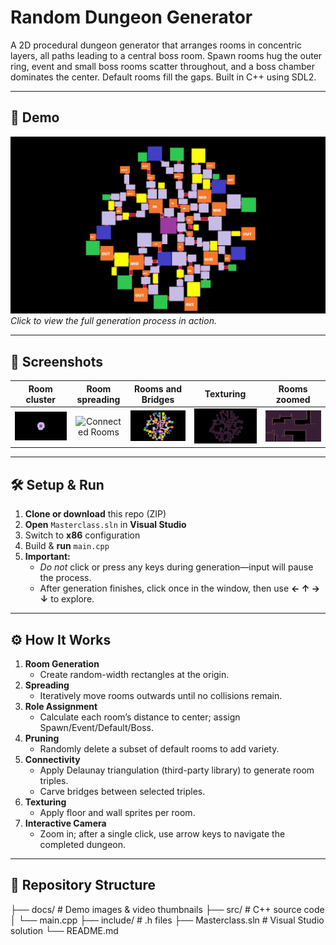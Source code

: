 # Random Dungeon Generator

A 2D procedural dungeon generator that arranges rooms in concentric layers, all paths leading to a central boss room. Spawn rooms hug the outer ring, event and small boss rooms scatter throughout, and a boss chamber dominates the center. Default rooms fill the gaps. Built in C++ using SDL2.

---

## 🎥 Demo

[![Watch the demo video](media/roomsAndBridges.jpg)](media/dungenDemo.mp4)  
*Click to view the full generation process in action.*

---

## 📸 Screenshots

| Room cluster | Room spreading | Rooms and Bridges | Texturing | Rooms zoomed |
|:----------------------:|:--------------------:| :--------------------:| :--------------------:| :--------------------:|
| ![Spreading Rooms](media/roomCluster.jpg) | ![Connected Rooms](media/roomSpread.jpg) | ![Connected Rooms](media/roomsAndBridges.jpg) | ![Connected Rooms](media/texturing.jpg) | ![Connected Rooms](media/zoomd.jpg) |

---

## 🛠️ Setup & Run

1. **Clone or download** this repo (ZIP)  
2. **Open** `Masterclass.sln` in **Visual Studio**  
3. Switch to **x86** configuration  
4. Build & **run** `main.cpp`  
5. **Important:**  
   - _Do not_ click or press any keys during generation—input will pause the process.  
   - After generation finishes, click once in the window, then use **← ↑ → ↓** to explore.

---

## ⚙️ How It Works

1. **Room Generation**  
   - Create random-width rectangles at the origin.  
2. **Spreading**  
   - Iteratively move rooms outwards until no collisions remain.  
3. **Role Assignment**  
   - Calculate each room’s distance to center; assign Spawn/Event/Default/Boss.  
4. **Pruning**  
   - Randomly delete a subset of default rooms to add variety.  
5. **Connectivity**  
   - Apply Delaunay triangulation (third-party library) to generate room triples.  
   - Carve bridges between selected triples.  
6. **Texturing**  
   - Apply floor and wall sprites per room.  
7. **Interactive Camera**  
   - Zoom in; after a single click, use arrow keys to navigate the completed dungeon.

---

## 📂 Repository Structure
├── docs/ # Demo images & video thumbnails
├── src/ # C++ source code
│ └── main.cpp
├── include/ # .h files
├── Masterclass.sln # Visual Studio solution
└── README.md
